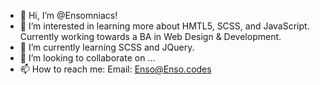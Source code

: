 - 👋 Hi, I’m @Ensomniacs!
- 👀 I’m interested in learning more about HMTL5, SCSS, and JavaScript. Currently working towards a BA in Web Design & Development. 
- 🌱 I’m currently learning SCSS and JQuery.
- 💞️ I’m looking to collaborate on ...
- 📫 How to reach me: Email: Enso@Enso.codes

<!---
Ensomniacs/Ensomniacs is a ✨ special ✨ repository because its `README.md` (this file) appears on your GitHub profile.
You can click the Preview link to take a look at your changes.
--->
